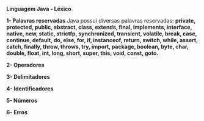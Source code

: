  **Linguagem Java - Léxico** 

**1- Palavras reservadas**
Java possui diversas palavras reservadas: **private, protected, public, abstract, class, extends, final, implements, interface, native, new, static, strictfp, synchronized, transient, volatile, break, case, continue, default, do, else, for, if, instanceof, return, switch, while, assert, catch, finally, throw, throws, try, import, package, boolean, byte, char, double, float, int, long, short, super, this, void, const, goto.**

**2- Operadores**

**3- Delimitadores**

**4- Identificadores**

**5- Números**

**6- Erros**
